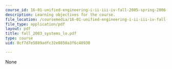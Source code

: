 ```yaml
---
course_id: 16-01-unified-engineering-i-ii-iii-iv-fall-2005-spring-2006
description: Learning objectives for the course.
file_location: /coursemedia/16-01-unified-engineering-i-ii-iii-iv-fall-2005-spring-2006/0cf7d7e5889adfc32e8850a3f6c40930_fall_2003_systems_lo.pdf
file_type: application/pdf
layout: pdf
title: fall_2003_systems_lo.pdf
type: course
uid: 0cf7d7e5889adfc32e8850a3f6c40930

---
```

None